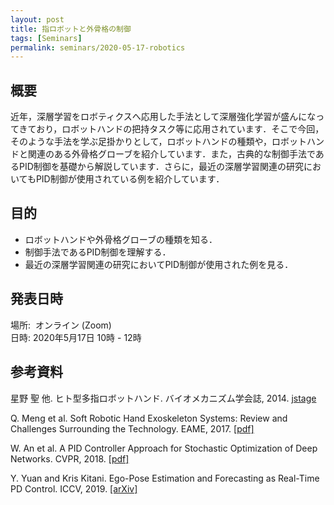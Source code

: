 ```yaml
---
layout: post
title: 指ロボットと外骨格の制御
tags: [Seminars]
permalink: seminars/2020-05-17-robotics
---
```


## 概要
近年，深層学習をロボティクスへ応用した手法として深層強化学習が盛んになってきており，ロボットハンドの把持タスク等に応用されています．そこで今回，そのような手法を学ぶ足掛かりとして，ロボットハンドの種類や，ロボットハンドと関連のある外骨格グローブを紹介しています．また，古典的な制御手法であるPID制御を基礎から解説しています．さらに，最近の深層学習関連の研究においてもPID制御が使用されている例を紹介しています．

## 目的
- ロボットハンドや外骨格グローブの種類を知る．
- 制御手法であるPID制御を理解する．
- 最近の深層学習関連の研究においてPID制御が使用された例を見る．

## 発表日時
場所:  オンライン (Zoom) \
日時: 2020年5月17日 10時 - 12時

## 参考資料
星野 聖 他. ヒト型多指ロボットハンド. バイオメカニズム学会誌, 2014. [jstage](https://www.jstage.jst.go.jp/article/sobim/38/1/38_31/_article/-char/ja/)

Q. Meng et al. Soft Robotic Hand Exoskeleton Systems: Review and Challenges Surrounding the Technology. EAME, 2017. [[pdf]](https://download.atlantis-press.com/article/25875788.pdf)

W. An et al. A PID Controller Approach for Stochastic Optimization of Deep Networks. CVPR, 2018. [[pdf]](http://openaccess.thecvf.com/content_cvpr_2018/papers/An_A_PID_Controller_CVPR_2018_paper.pdf)

Y. Yuan and Kris Kitani. Ego-Pose Estimation and Forecasting as Real-Time PD Control. ICCV, 2019. [[arXiv]](https://arxiv.org/abs/1906.03173)